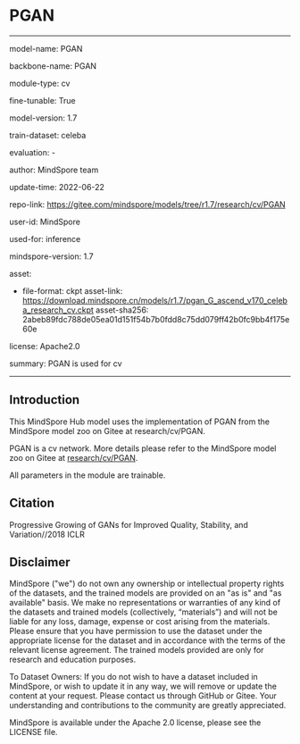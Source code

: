 # PGAN

---

model-name: PGAN

backbone-name: PGAN

module-type: cv

fine-tunable: True

model-version: 1.7

train-dataset: celeba

evaluation: -

author: MindSpore team

update-time: 2022-06-22

repo-link: <https://gitee.com/mindspore/models/tree/r1.7/research/cv/PGAN>

user-id: MindSpore

used-for: inference

mindspore-version: 1.7

asset:

-
    file-format: ckpt
    asset-link: <https://download.mindspore.cn/models/r1.7/pgan_G_ascend_v170_celeba_research_cv.ckpt>
    asset-sha256: 2abeb89fdc788de05ea01d151f54b7b0fdd8c75dd079ff42b0fc9bb4f175e60e

license: Apache2.0

summary: PGAN is used for cv

---

## Introduction

This MindSpore Hub model uses the implementation of PGAN from the MindSpore model zoo on Gitee at research/cv/PGAN.

PGAN is a cv network. More details please refer to the MindSpore model zoo on Gitee at [research/cv/PGAN](https://gitee.com/mindspore/models/blob/r1.7/research/cv/PGAN/README_CN.md).

All parameters in the module are trainable.

## Citation

Progressive Growing of GANs for Improved Quality, Stability, and Variation//2018 ICLR

## Disclaimer

MindSpore ("we") do not own any ownership or intellectual property rights of the datasets, and the trained models are provided on an "as is" and "as available" basis. We make no representations or warranties of any kind of the datasets and trained models (collectively, “materials”) and will not be liable for any loss, damage, expense or cost arising from the materials. Please ensure that you have permission to use the dataset under the appropriate license for the dataset and in accordance with the terms of the relevant license agreement. The trained models provided are only for research and education purposes.

To Dataset Owners: If you do not wish to have a dataset included in MindSpore, or wish to update it in any way, we will remove or update the content at your request. Please contact us through GitHub or Gitee. Your understanding and contributions to the community are greatly appreciated.

MindSpore is available under the Apache 2.0 license, please see the LICENSE file.
